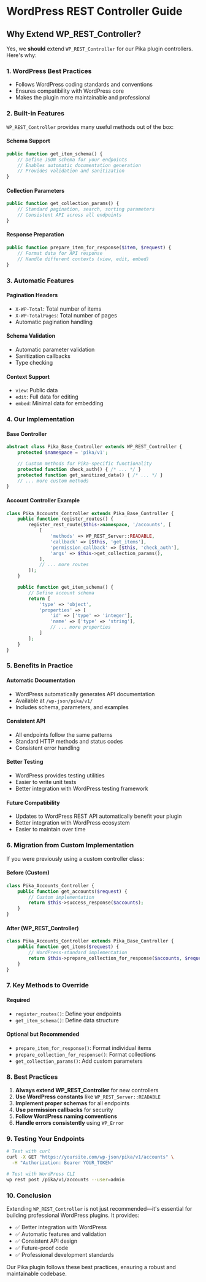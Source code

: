 # WordPress REST Controller Guide

## Why Extend WP_REST_Controller?

Yes, we **should** extend `WP_REST_Controller` for our Pika plugin controllers. Here's why:

### 1. **WordPress Best Practices**

- Follows WordPress coding standards and conventions
- Ensures compatibility with WordPress core
- Makes the plugin more maintainable and professional

### 2. **Built-in Features**

`WP_REST_Controller` provides many useful methods out of the box:

#### Schema Support

```php
public function get_item_schema() {
    // Define JSON schema for your endpoints
    // Enables automatic documentation generation
    // Provides validation and sanitization
}
```

#### Collection Parameters

```php
public function get_collection_params() {
    // Standard pagination, search, sorting parameters
    // Consistent API across all endpoints
}
```

#### Response Preparation

```php
public function prepare_item_for_response($item, $request) {
    // Format data for API response
    // Handle different contexts (view, edit, embed)
}
```

### 3. **Automatic Features**

#### Pagination Headers

- `X-WP-Total`: Total number of items
- `X-WP-TotalPages`: Total number of pages
- Automatic pagination handling

#### Schema Validation

- Automatic parameter validation
- Sanitization callbacks
- Type checking

#### Context Support

- `view`: Public data
- `edit`: Full data for editing
- `embed`: Minimal data for embedding

### 4. **Our Implementation**

#### Base Controller

```php
abstract class Pika_Base_Controller extends WP_REST_Controller {
    protected $namespace = 'pika/v1';

    // Custom methods for Pika-specific functionality
    protected function check_auth() { /* ... */ }
    protected function get_sanitized_data() { /* ... */ }
    // ... more custom methods
}
```

#### Account Controller Example

```php
class Pika_Accounts_Controller extends Pika_Base_Controller {
    public function register_routes() {
        register_rest_route($this->namespace, '/accounts', [
            [
                'methods' => WP_REST_Server::READABLE,
                'callback' => [$this, 'get_items'],
                'permission_callback' => [$this, 'check_auth'],
                'args' => $this->get_collection_params(),
            ],
            // ... more routes
        ]);
    }

    public function get_item_schema() {
        // Define account schema
        return [
            'type' => 'object',
            'properties' => [
                'id' => ['type' => 'integer'],
                'name' => ['type' => 'string'],
                // ... more properties
            ]
        ];
    }
}
```

### 5. **Benefits in Practice**

#### Automatic Documentation

- WordPress automatically generates API documentation
- Available at `/wp-json/pika/v1/`
- Includes schema, parameters, and examples

#### Consistent API

- All endpoints follow the same patterns
- Standard HTTP methods and status codes
- Consistent error handling

#### Better Testing

- WordPress provides testing utilities
- Easier to write unit tests
- Better integration with WordPress testing framework

#### Future Compatibility

- Updates to WordPress REST API automatically benefit your plugin
- Better integration with WordPress ecosystem
- Easier to maintain over time

### 6. **Migration from Custom Implementation**

If you were previously using a custom controller class:

#### Before (Custom)

```php
class Pika_Accounts_Controller {
    public function get_accounts($request) {
        // Custom implementation
        return $this->success_response($accounts);
    }
}
```

#### After (WP_REST_Controller)

```php
class Pika_Accounts_Controller extends Pika_Base_Controller {
    public function get_items($request) {
        // WordPress-standard implementation
        return $this->prepare_collection_for_response($accounts, $request, $total);
    }
}
```

### 7. **Key Methods to Override**

#### Required

- `register_routes()`: Define your endpoints
- `get_item_schema()`: Define data structure

#### Optional but Recommended

- `prepare_item_for_response()`: Format individual items
- `prepare_collection_for_response()`: Format collections
- `get_collection_params()`: Add custom parameters

### 8. **Best Practices**

1. **Always extend WP_REST_Controller** for new controllers
2. **Use WordPress constants** like `WP_REST_Server::READABLE`
3. **Implement proper schemas** for all endpoints
4. **Use permission callbacks** for security
5. **Follow WordPress naming conventions**
6. **Handle errors consistently** using `WP_Error`

### 9. **Testing Your Endpoints**

```bash
# Test with curl
curl -X GET "https://yoursite.com/wp-json/pika/v1/accounts" \
  -H "Authorization: Bearer YOUR_TOKEN"

# Test with WordPress CLI
wp rest post /pika/v1/accounts --user=admin
```

### 10. **Conclusion**

Extending `WP_REST_Controller` is not just recommended—it's essential for building professional WordPress plugins. It provides:

- ✅ Better integration with WordPress
- ✅ Automatic features and validation
- ✅ Consistent API design
- ✅ Future-proof code
- ✅ Professional development standards

Our Pika plugin follows these best practices, ensuring a robust and maintainable codebase.
